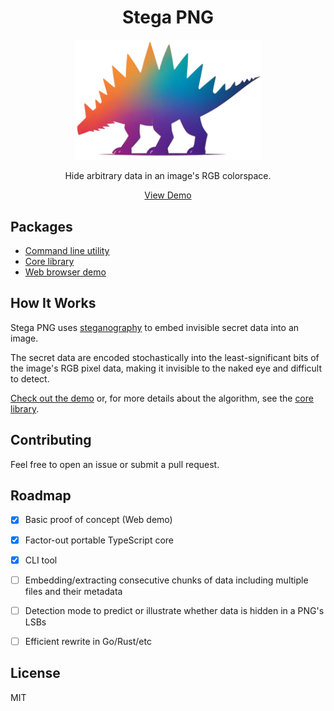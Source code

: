 <h1 align="center">Stega PNG</h1>

<p align="center">
  <a href="https://stegapng.netlify.app/">
    <img src="https://github.com/jchook/stega/blob/main/packages/web/public/stega-nobg.png?raw=true" width="300" />
  </a>
</p>

<p align="center">
  Hide arbitrary data in an image's RGB colorspace.
</p>

<p align="center">
  <a href="https://stegapng.netlify.app/">View Demo</a>
</p>

Packages
--------

- [Command line utility](./packages/cli/README.md)
- [Core library](./packages/core/README.md)
- [Web browser demo](./packages/web/README.md)


How It Works
------------

Stega PNG uses [steganography](https://en.wikipedia.org/wiki/Steganography) to embed invisible secret data into an image.

The secret data are encoded stochastically into the least-significant bits of the image's RGB pixel data, making it invisible to the naked eye and difficult to detect.

[Check out the demo](https://stegapng.netlify.app/) or, for more details about the algorithm, see the [core library](./packages/core/README.md).


Contributing
------------

Feel free to open an issue or submit a pull request.


Roadmap
-------

- [x] Basic proof of concept (Web demo)
- [x] Factor-out portable TypeScript core
- [x] CLI tool
- [ ] Embedding/extracting consecutive chunks of data including multiple files and their metadata
- [ ] Detection mode to predict or illustrate whether data is hidden in a PNG's LSBs
- [ ] Efficient rewrite in Go/Rust/etc


License
-------

MIT
